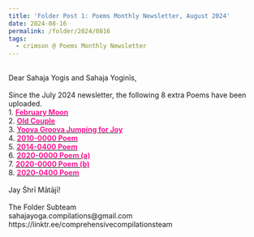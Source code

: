 ```yaml
---
title: 'Folder Post 1: Poems Monthly Newsletter, August 2024'
date: 2024-08-16
permalink: /folder/2024/0816
tags:
  - crimson @ Poems Monthly Newsletter
---
```


<p>
<br>
Dear Sahaja Yogis and Sahaja Yoginīs,<br>
<br>
Since the July 2024 newsletter, the following 8 extra Poems have been uploaded.<br>
1. <a href="https://seven-teams.github.io/folder/2024-0816-LV-Fberuary-Moon"> <font color="DeepPink"><b>February Moon</b></font></a><br>
2. <a href="https://seven-teams.github.io/folder/2009-0000-LV-Old-Couple"> <font color="DeepPink"><b>Old Couple</b></font></a><br>
3. <a href="https://seven-teams.github.io/folder/2024-0806-0800-ES-Yoova-Groova"> <font color="DeepPink"><b>Yoova Groova Jumping for Joy</b></font></a><br>
4. <a href="https://seven-teams.github.io/folder/2010-0000-LV"> <font color="DeepPink"><b>2010-0000 Poem</b></font></a><br>
5. <a href="https://seven-teams.github.io/folder/2014-0800-LV"> <font color="DeepPink"><b>2014-0400 Poem</b></font></a><br>
6. <a href="https://seven-teams.github.io/folder/2020-0000-LV-01"> <font color="DeepPink"><b>2020-0000 Poem (a)</b></font></a><br>
7. <a href="https://seven-teams.github.io/folder/2020-0000-LV-02"> <font color="DeepPink"><b>2020-0000 Poem (b)</b></font></a><br>
8. <a href="https://seven-teams.github.io/folder/2020-0400-LV"> <font color="DeepPink"><b>2020-0400 Poem</b></font></a><br>
<br>
Jay Śhrī Mātājī!<br>
<br>
The Folder Subteam<br>
sahajayoga.compilations@gmail.com<br>
https://linktr.ee/comprehensivecompilationsteam<br>
</p>